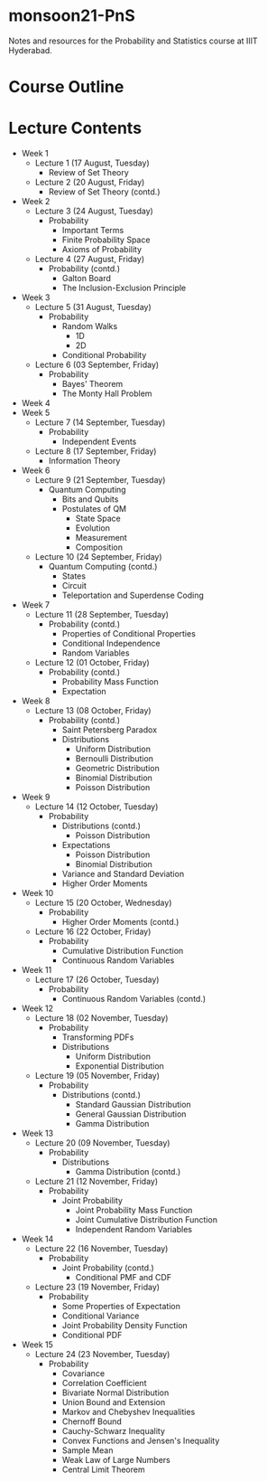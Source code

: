 # monsoon21-PnS
Notes and resources for the Probability and Statistics course at IIIT Hyderabad.

# Course Outline

# Lecture Contents
* Week 1
    * Lecture 1 (17 August, Tuesday)
        - Review of Set Theory
    * Lecture 2 (20 August, Friday)
        - Review of Set Theory (contd.)
* Week 2
    * Lecture 3 (24 August, Tuesday)
        - Probability
            - Important Terms
            - Finite Probability Space
            - Axioms of Probability
    * Lecture 4 (27 August, Friday)
        - Probability (contd.)
            - Galton Board
            - The Inclusion-Exclusion Principle
* Week 3
    * Lecture 5 (31 August, Tuesday)
        - Probability
            - Random Walks
                - 1D
                - 2D
            - Conditional Probability
    * Lecture 6 (03 September, Friday)
        - Probability
            - Bayes' Theorem
            - The Monty Hall Problem
* Week 4
* Week 5
    * Lecture 7 (14 September, Tuesday)
        - Probability
            - Independent Events
    * Lecture 8 (17 September, Friday)
        - Information Theory
* Week 6
    * Lecture 9 (21 September, Tuesday)
        - Quantum Computing
            - Bits and Qubits
            - Postulates of QM
                - State Space
                - Evolution
                - Measurement
                - Composition
    * Lecture 10 (24 September, Friday)
        - Quantum Computing (contd.)
            - States
            - Circuit
            - Teleportation and Superdense Coding
* Week 7
    * Lecture 11 (28 September, Tuesday)
        - Probability (contd.)
            - Properties of Conditional Properties
            - Conditional Independence
            - Random Variables
    * Lecture 12 (01 October, Friday)
        - Probability (contd.)
            - Probability Mass Function
            - Expectation
* Week 8
    * Lecture 13 (08 October, Friday)
        - Probability (contd.)
            - Saint Petersberg Paradox
            - Distributions
                - Uniform Distribution
                - Bernoulli Distribution
                - Geometric Distribution
                - Binomial Distribution
                - Poisson Distribution
* Week 9
    * Lecture 14 (12 October, Tuesday)
        - Probability
            - Distributions (contd.)
                - Poisson Distribution
            - Expectations
                - Poisson Distribution
                - Binomial Distribution
            - Variance and Standard Deviation
            - Higher Order Moments
* Week 10
    * Lecture 15 (20 October, Wednesday)
        - Probability
            - Higher Order Moments (contd.)
    * Lecture 16 (22 October, Friday)
        - Probability
            - Cumulative Distribution Function
            - Continuous Random Variables
* Week 11
    * Lecture 17 (26 October, Tuesday)
        - Probability
            - Continuous Random Variables (contd.)
* Week 12
    * Lecture 18 (02 November, Tuesday)
        - Probability
            - Transforming PDFs
            - Distributions
                - Uniform Distribution
                - Exponential Distribution
    * Lecture 19 (05 November, Friday)
        - Probability
            - Distributions (contd.)
                - Standard Gaussian Distribution
                - General Gaussian Distribution
                - Gamma Distribution
* Week 13
    * Lecture 20 (09 November, Tuesday)
        - Probability
            - Distributions
                - Gamma Distribution (contd.)
    * Lecture 21 (12 November, Friday)
        - Probability
            - Joint Probability
                - Joint Probability Mass Function
                - Joint Cumulative Distribution Function
                - Independent Random Variables
* Week 14
    * Lecture 22 (16 November, Tuesday)
        - Probability
            - Joint Probability (contd.)
                - Conditional PMF and CDF
    * Lecture 23 (19 November, Friday)
        - Probability
            - Some Properties of Expectation
            - Conditional Variance
            - Joint Probability Density Function
            - Conditional PDF
* Week 15
    * Lecture 24 (23 November, Tuesday)
        - Probability
            - Covariance
            - Correlation Coefficient
            - Bivariate Normal Distribution
            - Union Bound and Extension
            - Markov and Chebyshev Inequalities
            - Chernoff Bound
            - Cauchy-Schwarz Inequality
            - Convex Functions and Jensen's Inequality
            - Sample Mean
            - Weak Law of Large Numbers
            - Central Limit Theorem
